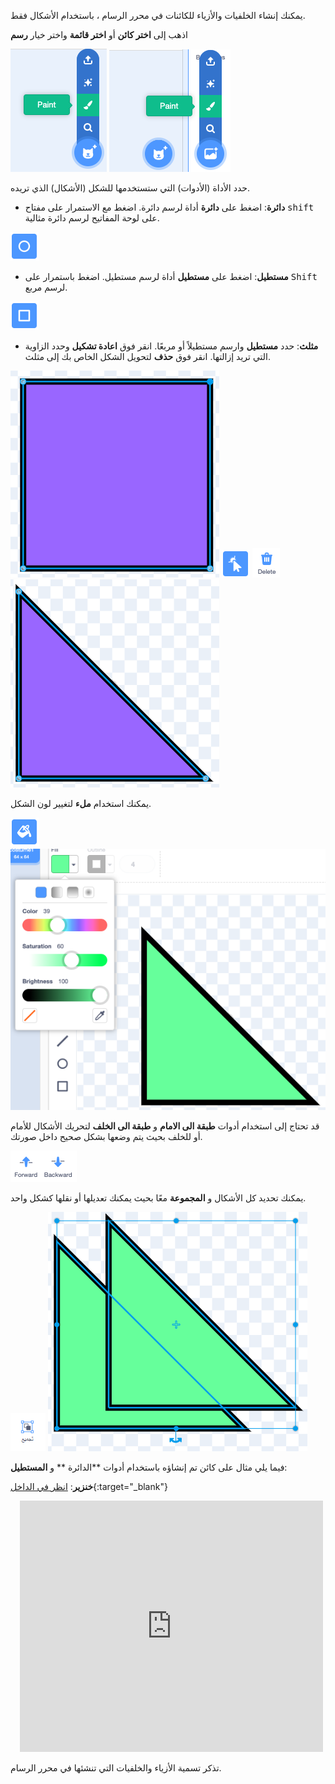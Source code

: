 يمكنك إنشاء الخلفيات والأزياء للكائنات في محرر الرسام ، باستخدام الأشكال فقط.

اذهب إلى **اختر كائن** أو **اختر قائمة** واختر خيار **رسم**

![خيار "الرسام" في قائمة "اختيار كائن".](images/choose-a-sprite.png) ![خيار "الرسام" في قائمة "اختيار خلفية".](images/choose-a-backdrop.png)

حدد الأداة (الأدوات) التي ستستخدمها للشكل (الأشكال) الذي تريده.

+ **دائرة**: اضغط على **دائرة** أداة لرسم دائرة. اضغط مع الاستمرار على مفتاح <kbd>shift</kbd> على لوحة المفاتيح لرسم دائرة مثالية.

![أداة الدائرة في محرر الرسام.](images/circle-tool.png)

+ **مستطيل**: اضغط على **مستطيل** أداة لرسم مستطيل. اضغط باستمرار على <kbd>Shift</kbd> لرسم مربع.

![أداة المستطيل في محرر الرسام.](images/rectangle-tool.png)

+ **مثلث**: حدد **مستطيل** وارسم مستطيلاً أو مربعًا. انقر فوق **اعادة تشكيل** وحدد الزاوية التي تريد إزالتها. انقر فوق **حذف** لتحويل الشكل الخاص بك إلى مثلث.

![شكل مربع مع تحديد زاوية واحدة.](images/square.png) ![أداة اعادة تشكيل في محرر الرسام.](images/reshape.png) ![أداة الحذف في محرر الرسام.](images/delete.png) ![شكل مثلث.](images/corner.png)

يمكنك استخدام **ملء** لتغيير لون الشكل.

![أداة ملء في محرر الرسام.](images/fill-tool.png) ![منتقي لون التعبئة واللون الجديد للشكل.](images/changed-colour.png)

قد تحتاج إلى استخدام أدوات **طبقة الى الامام** و **طبقة الى الخلف** لتحريك الأشكال للأمام أو للخلف بحيث يتم وضعها بشكل صحيح داخل صورتك.

![الأداتان طبقة الى الامام وطبقة الى الخلف في محرر الرسام.](images/front-back-tools.png)

يمكنك تحديد كل الأشكال و **المجموعة** معًا بحيث يمكنك تعديلها أو نقلها كشكل واحد.

![أداة المجموعة في محرر الرسام.](images/group.png) ![تم تحديد أشكال متعددة.](images/selected-shapes.png)

فيما يلي مثال على كائن تم إنشاؤه باستخدام أدوات **الدائرة ** و **المستطيل**:

**خنزير**: [انظر في الداخل](https://scratch.mit.edu/projects/495903163/editor){:target="_blank"}
<div class="scratch-preview" style="margin-left: 15px;">
  <iframe allowtransparency="true" width="485" height="402" src="https://scratch.mit.edu/projects/embed/495903163/?autostart=false" frameborder="0"></iframe>
</div>

تذكر تسمية الأزياء والخلفيات التي تنشئها في محرر الرسام.
